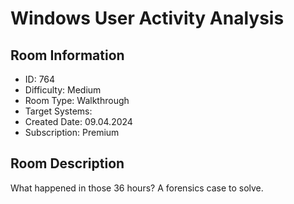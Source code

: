 ﻿# Windows User Activity Analysis

## Room Information
- ID: 764
- Difficulty: Medium
- Room Type: Walkthrough
- Target Systems: 
- Created Date: 09.04.2024
- Subscription: Premium

## Room Description
What happened in those 36 hours? A forensics case to solve.

